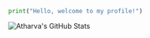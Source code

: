 ```python
print("Hello, welcome to my profile!")
```

![Atharva's GitHub Stats](https://github-readme-stats.vercel.app/api?username=ask0ne&bg_color=ffffff&hide_border=true&title_color=0c0c0d&text_color=141414)

<!--
**ask0ne/ask0ne** is a ✨ _special_ ✨ repository because its `README.md` (this file) appears on your GitHub profile.

Here are some ideas to get you started:

- 🔭 I’m currently working on ...
- 🌱 I’m currently learning ...
- 👯 I’m looking to collaborate on ...
- 🤔 I’m looking for help with ...
- 💬 Ask me about ...
- 📫 How to reach me: ...
- 😄 Pronouns: ...
- ⚡ Fun fact: ...
-->
